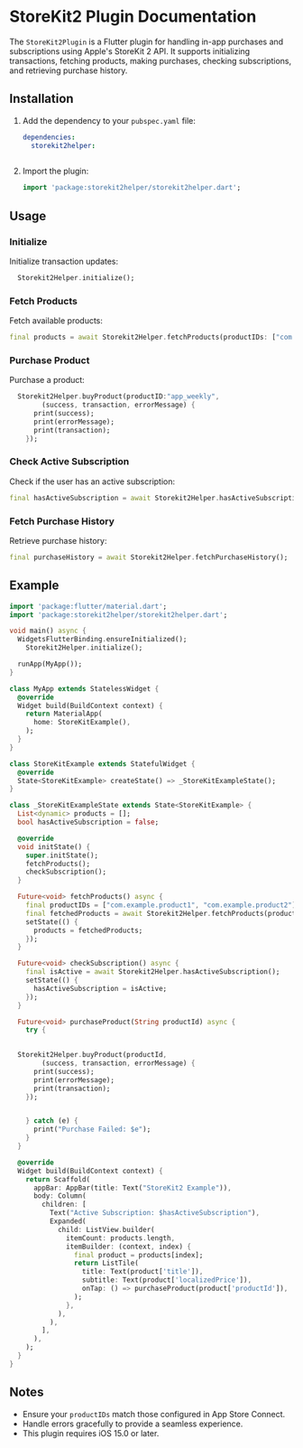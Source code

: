 
# StoreKit2 Plugin Documentation

The `StoreKit2Plugin` is a Flutter plugin for handling in-app purchases and subscriptions using Apple's StoreKit 2 API. It supports initializing transactions, fetching products, making purchases, checking subscriptions, and retrieving purchase history.

## Installation

1. Add the dependency to your `pubspec.yaml` file:
   ```yaml
   dependencies:
     storekit2helper:
    
   ```

2. Import the plugin:
   ```dart
   import 'package:storekit2helper/storekit2helper.dart';
   ```

## Usage

### Initialize
Initialize transaction updates:
```dart
  Storekit2Helper.initialize();
```

### Fetch Products
Fetch available products:
```dart
final products = await Storekit2Helper.fetchProducts(productIDs: ["com.example.product1", "com.example.product2"]);
```

### Purchase Product
Purchase a product:
```dart
  Storekit2Helper.buyProduct(productID:"app_weekly",
        (success, transaction, errorMessage) {
      print(success);
      print(errorMessage);
      print(transaction);
    });

```

### Check Active Subscription
Check if the user has an active subscription:
```dart
final hasActiveSubscription = await Storekit2Helper.hasActiveSubscription();
```

### Fetch Purchase History
Retrieve purchase history:
```dart
final purchaseHistory = await Storekit2Helper.fetchPurchaseHistory();
```

## Example

```dart
import 'package:flutter/material.dart';
import 'package:storekit2helper/storekit2helper.dart';

void main() async {
  WidgetsFlutterBinding.ensureInitialized();
    Storekit2Helper.initialize();

  runApp(MyApp());
}

class MyApp extends StatelessWidget {
  @override
  Widget build(BuildContext context) {
    return MaterialApp(
      home: StoreKitExample(),
    );
  }
}

class StoreKitExample extends StatefulWidget {
  @override
  State<StoreKitExample> createState() => _StoreKitExampleState();
}

class _StoreKitExampleState extends State<StoreKitExample> {
  List<dynamic> products = [];
  bool hasActiveSubscription = false;

  @override
  void initState() {
    super.initState();
    fetchProducts();
    checkSubscription();
  }

  Future<void> fetchProducts() async {
    final productIDs = ["com.example.product1", "com.example.product2"];
    final fetchedProducts = await Storekit2Helper.fetchProducts(productIDs: productIDs);
    setState(() {
      products = fetchedProducts;
    });
  }

  Future<void> checkSubscription() async {
    final isActive = await Storekit2Helper.hasActiveSubscription();
    setState(() {
      hasActiveSubscription = isActive;
    });
  }

  Future<void> purchaseProduct(String productId) async {
    try {
     

  Storekit2Helper.buyProduct(productId,
        (success, transaction, errorMessage) {
      print(success);
      print(errorMessage);
      print(transaction);
    });


    } catch (e) {
      print("Purchase Failed: $e");
    }
  }

  @override
  Widget build(BuildContext context) {
    return Scaffold(
      appBar: AppBar(title: Text("StoreKit2 Example")),
      body: Column(
        children: [
          Text("Active Subscription: $hasActiveSubscription"),
          Expanded(
            child: ListView.builder(
              itemCount: products.length,
              itemBuilder: (context, index) {
                final product = products[index];
                return ListTile(
                  title: Text(product['title']),
                  subtitle: Text(product['localizedPrice']),
                  onTap: () => purchaseProduct(product['productId']),
                );
              },
            ),
          ),
        ],
      ),
    );
  }
}
```

## Notes
- Ensure your `productIDs` match those configured in App Store Connect.
- Handle errors gracefully to provide a seamless experience.
- This plugin requires iOS 15.0 or later.
